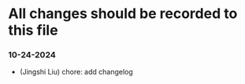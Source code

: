# All changes should be recorded to this file

### 10-24-2024

- (Jingshi Liu) chore: add changelog

<!-- 
Commit format:
"- (Name) type: changelog messsage:

Type should be one of the following:
    chore:
    feat: 
    fix:
    refactor:  
-->
